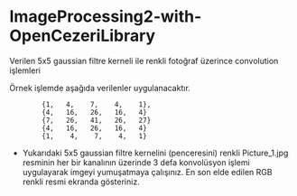 # ImageProcessing2-with-OpenCezeriLibrary
Verilen 5x5 gaussian filtre kerneli ile renkli fotoğraf üzerince convolution işlemleri

Örnek işlemde aşağıda verilenler uygulanacaktır.

            {1,   4,    7,    4,    1},
            {4,   16,   26,   16,   4}
            {7,   26,   41,   26,   27}
            {4,   16,   26,   16,   4}
            {1,    4,    7,    4,   1}

  - Yukarıdaki 5x5 gaussian filtre kernelini
(penceresini) renkli Picture_1.jpg resminin her bir kanalının
üzerinde 3 defa konvolüsyon işlemi uygulayarak imgeyi yumuşatmaya
çalışınız. En son elde edilen RGB renkli resmi ekranda gösteriniz. 
